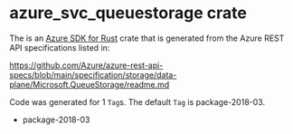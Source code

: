 # azure_svc_queuestorage crate

The is an [Azure SDK for Rust](https://github.com/Azure/azure-sdk-for-rust) crate that is generated from the Azure REST API specifications listed in:

https://github.com/Azure/azure-rest-api-specs/blob/main/specification/storage/data-plane/Microsoft.QueueStorage/readme.md

Code was generated for 1 `Tag`s. The default `Tag` is package-2018-03.


- package-2018-03
